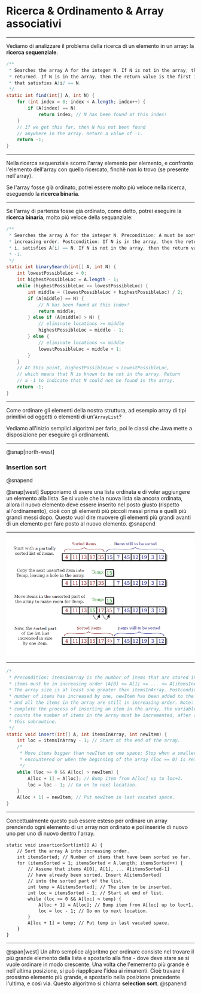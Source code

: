 # Ricerca & Ordinamento & Array associativi

---

Vediamo di analizzare il problema della ricerca di un elemento in un array: la **ricerca sequenziale**.

```java
/**
 * Searches the array A for the integer N. If N is not in the array, then -1 is
 * returned. If N is in the array, then the return value is the first integer i
 * that satisfies A[i] == N.
 */
static int find(int[] A, int N) {
	for (int index = 0; index < A.length; index++) {
		if (A[index] == N)
			return index; // N has been found at this index!
	}
	// If we get this far, then N has not been found
	// anywhere in the array. Return a value of -1.
	return -1;
}

```
---
Nella ricerca sequenziale scorro l'array elemento per elemento, e confronto l'elemento dell'array con quello ricercato, finchè non lo trovo (se presente nell'array).

Se l'array fosse già ordinato, potrei essere molto più veloce nella ricerca, eseguendo la **ricerca binaria**.

---

Se l'array di partenza fosse già ordinato, come detto, potrei eseguire la **ricerca binaria**, molto più veloce della sequanziale:

```java
/**
 * Searches the array A for the integer N. Precondition: A must be sorted into
 * increasing order. Postcondition: If N is in the array, then the return value,
 * i, satisfies A[i] == N. If N is not in the array, then the return value is
 * -1.
 */
static int binarySearch(int[] A, int N) {
	int lowestPossibleLoc = 0;
	int highestPossibleLoc = A.length - 1;
	while (highestPossibleLoc >= lowestPossibleLoc) {
		int middle = (lowestPossibleLoc + highestPossibleLoc) / 2;
		if (A[middle] == N) {
			// N has been found at this index!
			return middle;
		} else if (A[middle] > N) {
			// eliminate locations >= middle
			highestPossibleLoc = middle - 1;
		} else {
			// eliminate locations <= middle
			lowestPossibleLoc = middle + 1;
		}
	}
	// At this point, highestPossibleLoc < LowestPossibleLoc,
	// which means that N is known to be not in the array. Return
	// a -1 to indicate that N could not be found in the array.
	return -1;
}

```

---

Come ordinare gli elementi della nostra struttura, ad esempio array di tipi primitivi od oggetti o elementi di un'`ArrayList`?

Vediamo all'inizio semplici algoritmi per farlo, poi le classi che Java mette a disposizione per eseguire gli ordinamenti. 

---
@snap[north-west]
### Insertion sort
@snapend

@snap[west]
Supponiamo di avere una lista ordinata e di voler aggiungere un elemento alla lista. Se si vuole che la nuova lista sia ancora ordinata, allora il nuovo elemento deve essere inserito nel posto giusto (rispetto all'ordinamento), cioè con gli elementi più piccoli messi prima e quelli più grandi messi dopo. Questo vuol dire muovere gli elementi più grandi avanti di un elemento per fare posto al nuovo elemento.
@snapend

---

![](assets/img/insertion_sort.png)

---
```java
/*
 * Precondition: itemsInArray is the number of items that are stored in A. These
 * items must be in increasing order (A[0] <= A[1] <= ... <= A[itemsInArray-1]).
 * The array size is at least one greater than itemsInArray. Postcondition: The
 * number of items has increased by one, newItem has been added to the array,
 * and all the items in the array are still in increasing order. Note: To
 * complete the process of inserting an item in the array, the variable that
 * counts the number of items in the array must be incremented, after calling
 * this subroutine.
 */
static void insert(int[] A, int itemsInArray, int newItem) {
	int loc = itemsInArray - 1; // Start at the end of the array.
	/*
	 * Move items bigger than newItem up one space; Stop when a smaller item is
	 * encountered or when the beginning of the array (loc == 0) is reached.
	 */
	while (loc >= 0 && A[loc] > newItem) {
		A[loc + 1] = A[loc]; // Bump item from A[loc] up to loc+1.
		loc = loc - 1; // Go on to next location.
	}
	A[loc + 1] = newItem; // Put newItem in last vacated space.
}
```

---

Concettualmente questo può essere esteso per ordinare un array prendendo ogni elemento di un array non ordinato e poi inserirle di nuovo uno per uno di nuovo dentro l'array. 

```
static void insertionSort(int[] A) {
    // Sort the array A into increasing order.
    int itemsSorted; // Number of items that have been sorted so far.
    for (itemsSorted = 1; itemsSorted < A.length; itemsSorted++) {
        // Assume that items A[0], A[1], ... A[itemsSorted-1]
        // have already been sorted. Insert A[itemsSorted]
        // into the sorted part of the list.
        int temp = A[itemsSorted]; // The item to be inserted.
        int loc = itemsSorted - 1; // Start at end of list.
        while (loc >= 0 && A[loc] > temp) {
            A[loc + 1] = A[loc]; // Bump item from A[loc] up to loc+1.
            loc = loc - 1; // Go on to next location.
        }
        A[loc + 1] = temp; // Put temp in last vacated space.
    }
}

```
---
@span[west]
Un altro semplice algoritmo per ordinare consiste nel trovare il più grande elemento della lista e spostarlo alla fine - dove deve stare se si vuole ordinare in modo crescente. Una volta che l'ememento più grande è nell'ultima posizione, si può riapplicare l'idea ai rimanenti. Cioè travare il prossimo elemento più grande, e spostarlo nella posizione precedente l'ultima, e così via. Questo algoritmo si chiama **selection sort**.
@spanend

